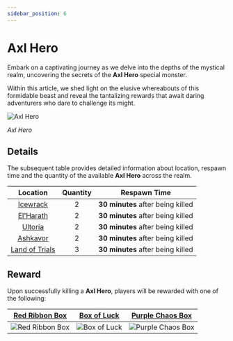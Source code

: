 ```yaml
---
sidebar_position: 6
---
```


# Axl Hero

Embark on a captivating journey as we delve into the depths of the mystical realm, uncovering the secrets of the **Axl Hero** special monster.

Within this article, we shed light on the elusive whereabouts of this formidable beast and reveal the tantalizing rewards that await daring adventurers who dare to challenge its might.

![Axl Hero](/img/monsters/special/others/axl-hero.jpg)

_Axl Hero_

## Details

The subsequent table provides detailed information about location, respawn time and the quantity of the available **Axl Hero** across the realm.

|                Location                | Quantity |           Respawn Time            |
| :------------------------------------: | :------: | :-------------------------------: |
|       [Icewrack](/maps/icewrack)       |    2     | **30 minutes** after being killed |
|      [El'Harath](/maps/el-harath)      |    2     | **30 minutes** after being killed |
|        [Ultoria](/maps/ultoria)        |    2     | **30 minutes** after being killed |
|       [Ashkavor](/maps/ashkavor)       |    2     | **30 minutes** after being killed |
| [Land of Trials](/maps/land-of-trials) |    3     | **30 minutes** after being killed |

## Reward

Upon successfully killing a **Axl Hero**, players will be rewarded with one of the following:

|    [Red Ribbon Box](/items/item-bags/misc/red-ribbon-box)     |   [Box of Luck](/items/item-bags/misc/box-of-luck)   |   [Purple Chaos Box](/items/item-bags/exc/purple-chaos-box)    |
| :-----------------------------------------------------------: | :--------------------------------------------------: | :------------------------------------------------------------: |
| ![Red Ribbon Box](/img/items/item-bags/box-of-red-ribbon.png) | ![Box of Luck](/img/items/item-bags/box-of-luck.png) | ![Purple Chaos Box](/img/items/item-bags/purple-chaos-box.png) |

